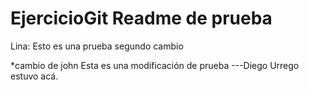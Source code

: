 # EjercicioGit Readme de prueba

Lina: Esto es una prueba
segundo cambio

*cambio de john
Esta es una modificación de prueba ---Diego Urrego estuvo acá.

